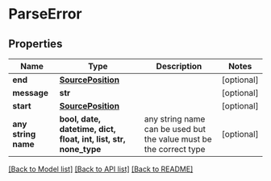 # ParseError


## Properties
Name | Type | Description | Notes
------------ | ------------- | ------------- | -------------
**end** | [**SourcePosition**](SourcePosition.md) |  | [optional] 
**message** | **str** |  | [optional] 
**start** | [**SourcePosition**](SourcePosition.md) |  | [optional] 
**any string name** | **bool, date, datetime, dict, float, int, list, str, none_type** | any string name can be used but the value must be the correct type | [optional]

[[Back to Model list]](../README.md#documentation-for-models) [[Back to API list]](../README.md#documentation-for-api-endpoints) [[Back to README]](../README.md)


